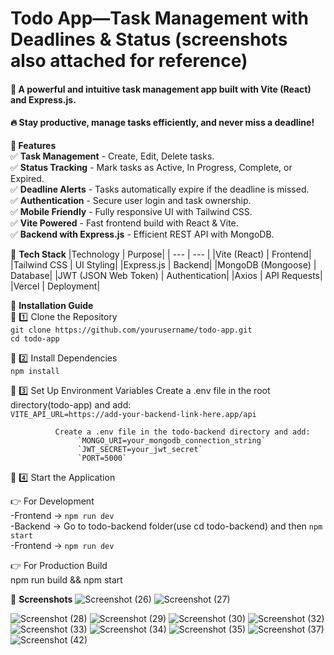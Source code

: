  <h1>Todo App—Task Management with Deadlines & Status (screenshots also attached for reference)</h1>      
<h4> 🚀 A powerful and intuitive task management app built with Vite (React) and Express.js.  </h4>
 <h4> 🔥 Stay productive, manage tasks efficiently, and never miss a deadline!</h4>


**🌟 Features**  
✅ **Task Management** - Create, Edit, Delete tasks.  
✅ **Status Tracking** - Mark tasks as Active, In Progress, Complete, or Expired.  
✅ **Deadline Alerts** - Tasks automatically expire if the deadline is missed.  
✅ **Authentication** - Secure user login and task ownership.  
✅ **Mobile Friendly** - Fully responsive UI with Tailwind CSS.  
✅ **Vite Powered** - Fast frontend build with React & Vite.  
✅ **Backend with Express.js** - Efficient REST API with MongoDB.  

🚀 **Tech Stack**
|Technology |	Purpose|
| --- | --- |
|Vite (React) |	Frontend|
|Tailwind CSS |	UI Styling|
|Express.js |	Backend|
|MongoDB (Mongoose) |	Database|
|JWT (JSON Web Token) |	Authentication|
|Axios |	API Requests|
|Vercel |	Deployment|


🎯 **Installation Guide**  
🔹 1️⃣ Clone the Repository          
            `git clone https://github.com/yourusername/todo-app.git`  
            `cd todo-app`

🔹 2️⃣ Install Dependencies  
            `npm install`  

🔹 3️⃣ Set Up Environment Variables
              Create a .env file in the root directory(todo-app) and add:  
                   `VITE_API_URL=https://add-your-backend-link-here.app/api`

              Create a .env file in the todo-backend directory and add:  
                   `MONGO_URI=your_mongodb_connection_string`
                   `JWT_SECRET=your_jwt_secret`  
                   `PORT=5000`  
🔹 4️⃣ Start the Application  



👉 For Development  
    -Frontend ->    `npm run dev`  
    -Backend  ->  Go to todo-backend folder(use cd todo-backend) and then  `npm start`  
    -Frontend ->    `npm run dev`  
     
👉 For Production Build  
        npm run build && npm start  




  📸 **Screenshots**
  ![Screenshot (26)](https://github.com/user-attachments/assets/2206bfa3-9598-4595-9591-7ff9845c2da4)
![Screenshot (27)](https://github.com/user-attachments/assets/1f588033-5f3b-4993-8473-a1b9a7961576)

![Screenshot (28)](https://github.com/user-attachments/assets/cf12cb0a-8494-45de-9ade-d5f8e674531c)
![Screenshot (29)](https://github.com/user-attachments/assets/eadbfd9f-dcf5-4571-a75c-f350eec0bdff)
![Screenshot (30)](https://github.com/user-attachments/assets/18a86298-a47b-4110-99bd-fcd982046452)
![Screenshot (32)](https://github.com/user-attachments/assets/7a22be3b-2e30-4680-9f65-0ec1f1c3d331)
![Screenshot (33)](https://github.com/user-attachments/assets/e2b645fe-3a7d-4761-8aa2-5e909368e563)
![Screenshot (34)](https://github.com/user-attachments/assets/749e99ba-eaea-4129-b964-13ab7ae759a4)
![Screenshot (35)](https://github.com/user-attachments/assets/b9874151-f11a-4ab0-8980-003452f0ab2a)
![Screenshot (37)](https://github.com/user-attachments/assets/ef180b65-837d-438a-a03a-131806a3a301)
![Screenshot (42)](https://github.com/user-attachments/assets/a4dec6b3-93f0-49dd-a80a-6a6318d5bafd)





